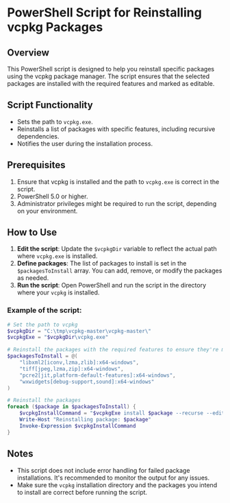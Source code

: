 
# PowerShell Script for Reinstalling vcpkg Packages

## Overview

This PowerShell script is designed to help you reinstall specific packages using the vcpkg package manager. The script ensures that the selected packages are installed with the required features and marked as editable.

## Script Functionality

- Sets the path to `vcpkg.exe`.
- Reinstalls a list of packages with specific features, including recursive dependencies.
- Notifies the user during the installation process.

## Prerequisites

1. Ensure that vcpkg is installed and the path to `vcpkg.exe` is correct in the script.
2. PowerShell 5.0 or higher.
3. Administrator privileges might be required to run the script, depending on your environment.

## How to Use

1. **Edit the script**: Update the `$vcpkgDir` variable to reflect the actual path where `vcpkg.exe` is installed.
2. **Define packages**: The list of packages to install is set in the `$packagesToInstall` array. You can add, remove, or modify the packages as needed.
3. **Run the script**: Open PowerShell and run the script in the directory where your `vcpkg` is installed.

### Example of the script:

```powershell
# Set the path to vcpkg
$vcpkgDir = "C:\tmp\vcpkg-master\vcpkg-master\"
$vcpkgExe = "$vcpkgDir\vcpkg.exe"

# Reinstall the packages with the required features to ensure they're marked for export
$packagesToInstall = @(
    "libxml2[iconv,lzma,zlib]:x64-windows",
    "tiff[jpeg,lzma,zip]:x64-windows",
    "pcre2[jit,platform-default-features]:x64-windows",
    "wxwidgets[debug-support,sound]:x64-windows"
)

# Reinstall the packages
foreach ($package in $packagesToInstall) {
    $vcpkgInstallCommand = "$vcpkgExe install $package --recurse --editable"
    Write-Host "Reinstalling package: $package"
    Invoke-Expression $vcpkgInstallCommand
}
```

## Notes

- This script does not include error handling for failed package installations. It's recommended to monitor the output for any issues.
- Make sure the `vcpkg` installation directory and the packages you intend to install are correct before running the script.
